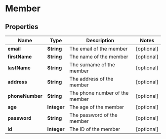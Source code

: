 
# Member

## Properties
Name | Type | Description | Notes
------------ | ------------- | ------------- | -------------
**email** | **String** | The email of the member |  [optional]
**firstName** | **String** | The name of the member |  [optional]
**lastName** | **String** | The surname of the member |  [optional]
**address** | **String** | The address of the member |  [optional]
**phoneNumber** | **String** | The phone number of the member |  [optional]
**age** | **Integer** | The age of the member |  [optional]
**password** | **String** | The password of the member |  [optional]
**id** | **Integer** | The ID of the member |  [optional]



